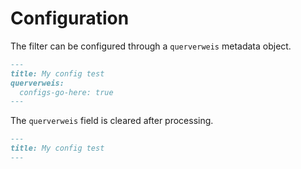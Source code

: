 # Configuration

The filter can be configured through a `querverweis` metadata object.

``` markdown {#input}
---
title: My config test
querverweis:
  configs-go-here: true
---
```

The `querverweis` field is cleared after processing.

``` markdown {#outpt}
---
title: My config test
---

```
